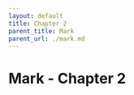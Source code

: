 ```yaml
---
layout: default
title: Chapter 2
parent_title: Mark
parent_url: ./mark.md
---
```


# Mark - Chapter 2
